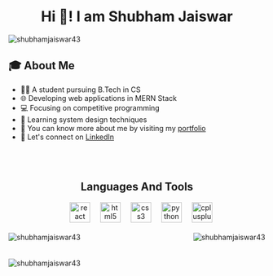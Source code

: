 <h1 align="center">Hi 👋! I am Shubham Jaiswar</h1>
<p align="left"> <img src="https://komarev.com/ghpvc/?username=shubhamjaiswar43&label=Profile%20views&color=0e75b6&style=flat" alt="shubhamjaiswar43" /> </p>

<h2>🎓 About Me</h2>
<ul align="left">
  <li>👨‍🎓 A student pursuing B.Tech in CS</li>
  <li>🌐 Developing web applications in MERN Stack</li>
  <li>💻 Focusing on competitive programming</li>
  <li>📘 Learning system design techniques</li>
  <li>📖 You can know more about me by visiting my <a href="https://shubhamjaiswar.netlify.app">portfolio</a></li>
  <li>🤝 Let's connect on <a href="https://linkedin.com/in/shubhamjaiswar">LinkedIn</a></li>
</ul>
<br>

<br>

<div align='center'>
  <h2>Languages And Tools</h2>
  <img width="12" />
  <img src="https://cdn.jsdelivr.net/gh/devicons/devicon/icons/react/react-original.svg" height="40" alt="react logo"  />
  <img width="12" />
  <img src="https://cdn.jsdelivr.net/gh/devicons/devicon/icons/html5/html5-original.svg" height="40" alt="html5 logo"  />
  <img width="12" />
  <img src="https://cdn.jsdelivr.net/gh/devicons/devicon/icons/css3/css3-original.svg" height="40" alt="css3 logo"  />
  <img width="12" />
  <img src="https://cdn.jsdelivr.net/gh/devicons/devicon/icons/python/python-original.svg" height="40" alt="python logo"  />
  <img width="12" />
  <img src="https://cdn.jsdelivr.net/gh/devicons/devicon/icons/cplusplus/cplusplus-original.svg" height="40" alt="cplusplus logo"  />
</div>
<br>

<div>
  <img align="left" src="https://github-readme-streak-stats.herokuapp.com/?user=shubhamjaiswar43&" alt="shubhamjaiswar43" />
  <img align="right" src="https://github-readme-stats.vercel.app/api?username=shubhamjaiswar43&show_icons=true&locale=en" alt="shubhamjaiswar43" />
</div>
<br><br><br>

<div>
  <img align="center" src="https://github-readme-stats.vercel.app/api/top-langs?username=shubhamjaiswar43&show_icons=true&locale=en&layout=compact" alt="shubhamjaiswar43" />
</div>

